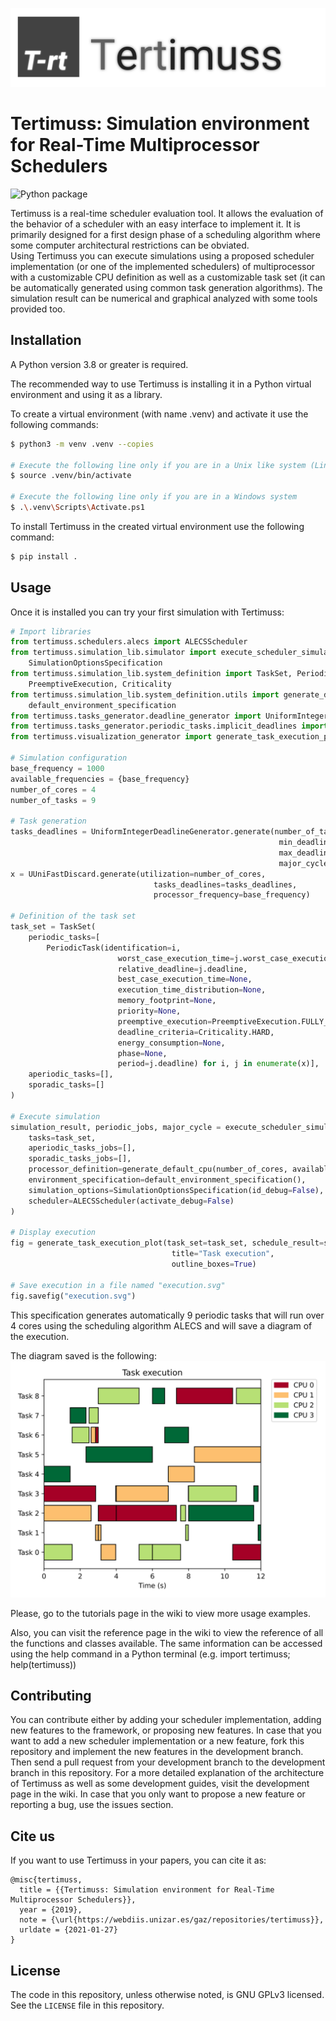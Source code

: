 ![Tertimuss logo](./docs/images/logo/logo_background.svg)

# Tertimuss: Simulation environment for Real-Time Multiprocessor Schedulers
![Python package](https://github.com/AbelChT/Tertimuss-Dev/workflows/Python%20package/badge.svg)

Tertimuss is a real-time scheduler evaluation tool. It allows the evaluation of the behavior of a scheduler with an easy interface to implement it. It is primarily designed for a first design phase of a scheduling algorithm where some computer architectural restrictions can be obviated.  
Using Tertimuss you can execute simulations using a proposed scheduler implementation (or one of the implemented schedulers) of multiprocessor with a customizable CPU definition as well as a customizable task set (it can be automatically generated using common task generation algorithms). The simulation result can be numerical and graphical analyzed with some tools provided too.

## Installation
A Python version 3.8 or greater is required.

The recommended way to use Tertimuss is installing it in a Python virtual environment and using it as a library.

To create a virtual environment (with name .venv) and activate it use the following commands:

```bash
$ python3 -m venv .venv --copies

# Execute the following line only if you are in a Unix like system (Linux/Mac/FreeBSD)
$ source .venv/bin/activate

# Execute the following line only if you are in a Windows system
$ .\.venv\Scripts\Activate.ps1
```

To install Tertimuss in the created virtual environment use the following command:

```bash
$ pip install .
```

## Usage

Once it is installed you can try your first simulation with Tertimuss:

```Python
# Import libraries
from tertimuss.schedulers.alecs import ALECSScheduler
from tertimuss.simulation_lib.simulator import execute_scheduler_simulation_simple, \
    SimulationOptionsSpecification
from tertimuss.simulation_lib.system_definition import TaskSet, PeriodicTask, \
    PreemptiveExecution, Criticality
from tertimuss.simulation_lib.system_definition.utils import generate_default_cpu, \
    default_environment_specification
from tertimuss.tasks_generator.deadline_generator import UniformIntegerDeadlineGenerator
from tertimuss.tasks_generator.periodic_tasks.implicit_deadlines import UUniFastDiscard
from tertimuss.visualization_generator import generate_task_execution_plot

# Simulation configuration
base_frequency = 1000
available_frequencies = {base_frequency}
number_of_cores = 4
number_of_tasks = 9

# Task generation
tasks_deadlines = UniformIntegerDeadlineGenerator.generate(number_of_tasks=number_of_tasks,
                                                            min_deadline=2,
                                                            max_deadline=12,
                                                            major_cycle=24)
x = UUniFastDiscard.generate(utilization=number_of_cores,
                                tasks_deadlines=tasks_deadlines,
                                processor_frequency=base_frequency)

# Definition of the task set
task_set = TaskSet(
    periodic_tasks=[
        PeriodicTask(identification=i,
                        worst_case_execution_time=j.worst_case_execution_time,
                        relative_deadline=j.deadline,
                        best_case_execution_time=None,
                        execution_time_distribution=None,
                        memory_footprint=None,
                        priority=None,
                        preemptive_execution=PreemptiveExecution.FULLY_PREEMPTIVE,
                        deadline_criteria=Criticality.HARD,
                        energy_consumption=None,
                        phase=None,
                        period=j.deadline) for i, j in enumerate(x)],
    aperiodic_tasks=[],
    sporadic_tasks=[]
)

# Execute simulation
simulation_result, periodic_jobs, major_cycle = execute_scheduler_simulation_simple(
    tasks=task_set,
    aperiodic_tasks_jobs=[],
    sporadic_tasks_jobs=[],
    processor_definition=generate_default_cpu(number_of_cores, available_frequencies, 0, 0),
    environment_specification=default_environment_specification(),
    simulation_options=SimulationOptionsSpecification(id_debug=False),
    scheduler=ALECSScheduler(activate_debug=False)
)

# Display execution
fig = generate_task_execution_plot(task_set=task_set, schedule_result=simulation_result,
                                    title="Task execution",
                                    outline_boxes=True)

# Save execution in a file named "execution.svg"
fig.savefig("execution.svg")
```

This specification generates  automatically 9 periodic tasks that will run over 4 cores using the scheduling algorithm ALECS and will save a diagram of the execution.

The diagram saved is the following:
![Execution example](./docs/images/readme/execution_example.svg)

Please, go to the tutorials page in the wiki to view more usage examples.

Also, you can visit the reference page in the wiki to view the reference of all the functions and classes available. The same information can be accessed using the help command in a Python terminal (e.g. import tertimuss; help(tertimuss))

## Contributing
You can contribute either by adding your scheduler implementation, adding new features to the framework, or proposing new features.
In case that you want to add a new scheduler implementation or a new feature, fork this repository and implement the new features in the development branch. Then send a pull request from your development branch to the development branch in this repository.
For a more detailed explanation of the architecture of Tertimuss as well as some development guides, visit the development page in the wiki.
In case that you only want to propose a new feature or reporting a bug, use the issues section. 

## Cite us
If you want to use Tertimuss in your papers, you can cite it as:  

```biblex
@misc{tertimuss,
  title = {{Tertimuss: Simulation environment for Real-Time Multiprocessor Schedulers}},
  year = {2019},
  note = {\url{https://webdiis.unizar.es/gaz/repositories/tertimuss}},
  urldate = {2021-01-27}
}
```

## License
The code in this repository, unless otherwise noted, is GNU GPLv3 licensed. See the `LICENSE` file in this repository.

